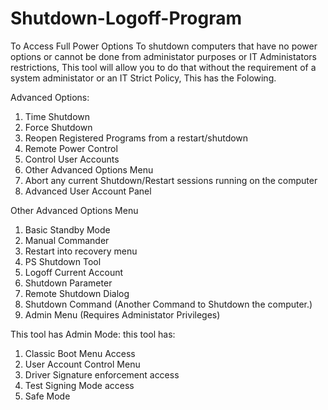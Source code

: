 # Shutdown-Logoff-Program
To Access Full Power Options
To shutdown computers that have no power options or cannot be done from administator purposes or IT Administators restrictions,
This tool will allow you to do that without the requirement of a system administator or an IT Strict Policy,
This has the Folowing.

Advanced Options:
1. Time Shutdown
2. Force Shutdown
3. Reopen Registered Programs from a restart/shutdown
4. Remote Power Control
5. Control User Accounts 
6. Other Advanced Options Menu
7. Abort any current Shutdown/Restart sessions running on the computer
8. Advanced User Account Panel

Other Advanced Options Menu
1. Basic Standby Mode
2. Manual Commander
3. Restart into recovery menu
4. PS Shutdown Tool
5. Logoff Current Account
6. Shutdown Parameter
7. Remote Shutdown Dialog
8. Shutdown Command (Another Command to Shutdown the computer.)
9. Admin Menu (Requires Administator Privileges)

This tool has Admin Mode:
this tool has:
1. Classic Boot Menu Access
2. User Account Control Menu
3. Driver Signature enforcement access
4. Test Signing Mode access
5. Safe Mode 
